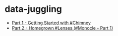 # data-juggling

- [Part 1 - Getting Started with #Chimney](https://www.youtube.com/watch?v=ezz0BpEHEQY)
- [Part 2 - Homegrown #Lenses (#Monocle - Part 1)](https://www.youtube.com/watch?v=rFixov5KOps)